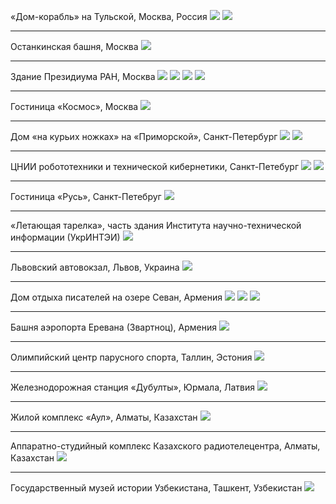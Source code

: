 «Дом-корабль» на Тульской, Москва, Россия
<img src="https://n1s1.hsmedia.ru/0f/71/25/0f71254aca6f10c9aa2a53931cb46549/1080x1033_0xac120003_9932896081621260752.webp"/>
<img src="https://n1s1.hsmedia.ru/e5/ef/1d/e5ef1da0dbc6a55e096fc8263ac9c53a/1080x1172_0xac120003_18426850041621328365.webp"/>

---

Останкинская башня, Москва
<img src="https://n1s2.hsmedia.ru/00/f9/fc/00f9fcd71e57a9647a33150064b41096/1080x744_0xac120003_6041502341621328651.webp"/>

---

Здание Президиума РАН, Москва
<img src="https://n1s2.hsmedia.ru/56/ef/0b/56ef0b0f5a8bb6a6706328a36c7f4bf8/1080x1350_0xac120003_6275858491621328691.webp"/>
<img src="https://n1s1.hsmedia.ru/ac/b2/bd/acb2bdd23f7c08c8701294071bb1f2aa/1080x1350_0xac120003_14338440111621328691.webp"/>
<img src="https://n1s1.hsmedia.ru/b2/cc/bc/b2ccbc2d22741f0d07a2d285b4ff3b46/1080x1346_0xac120003_2347537571621328693.webp"/>
<img src="https://n1s1.hsmedia.ru/f6/46/44/f64644cedaaaf4c4b9b02b98c1dd0a1c/1080x1350_0xac120003_12800546431621328694.webp"/>

---

Гостиница «Космос», Москва
<img src="https://n1s2.hsmedia.ru/f6/94/81/f69481e93c06e9f7064156fa071d02cf/1080x709_0xac120003_16946934371621328801.webp"/>

---

Дом «на курьих ножках» на «Приморской», Санкт-Петербург
<img src="https://n1s2.hsmedia.ru/39/d9/46/39d94625a42e4eec7a90fcdf43f7a7d7/1080x1071_0xac120003_7739995031621328889.webp"/>
<img src="https://n1s1.hsmedia.ru/e8/86/6b/e8866bdb9cc506f6eec3059c51532c64/836x873_0xac120003_16479305891621328915.webp"/>

---

ЦНИИ робототехники и технической кибернетики, Санкт-Петебург
<img src="https://n1s2.hsmedia.ru/e0/99/04/e0990475a538108418d377818409e31b/972x889_0xac120003_3757840771621329035.webp"/>
<img src="https://n1s2.hsmedia.ru/6b/f6/5f/6bf65f75e63079a86d4dbe74511fdf77/1080x987_0xac120003_4950664011621329036.webp"/>

---

Гостиница «Русь», Санкт-Петебруг
<img src="https://n1s2.hsmedia.ru/98/6b/24/986b24f461ec30e5ac76914bef2eab57/960x699_0xac120003_11814912311621329172.webp"/>

---

«Летающая тарелка», часть здания Института научно-технической информации (УкрИНТЭИ)
<img src="https://n1s1.hsmedia.ru/a8/e7/f3/a8e7f34093fcdf0bcf7e92fdcbb1d7bc/1080x1350_0xac120003_6486760531621329379.webp"/>

---

Львовский автовокзал, Львов, Украина
<img src="https://n1s1.hsmedia.ru/bd/cc/83/bdcc83ede989ecb96d6bcf3456eda3ad/1080x839_0xac120003_678517841621329490.webp"/>

---

Дом отдыха писателей на озере Севан, Армения
<img src="https://n1s1.hsmedia.ru/09/ef/f3/09eff366ad3ccf09fbaad3a34743aed0/893x724_0xac120003_9612332661621329527.webp"/>
<img src="https://n1s1.hsmedia.ru/09/f4/f4/09f4f4b8b738b4f5e63299c8af6afa2d/894x727_0xac120003_19439052401621329528.webp"/>
<img src="https://n1s1.hsmedia.ru/01/77/58/0177585220f5d580c56a7889ee8ed878/893x725_0xac120003_11095991451621329529.webp"/>

---

Башня аэропорта Еревана (Звартноц), Армения
<img src="https://n1s1.hsmedia.ru/42/ee/d3/42eed38a1d4ffb1f1fa4a738096cad3c/898x746_0xac120003_8604099201621329578.webp"/>

---

Олимпийский центр парусного спорта, Таллин, Эстония
<img src="https://n1s1.hsmedia.ru/c0/b5/d2/c0b5d2baffd47ec5f275ff411abf820d/960x960_0xac120003_18783206881621329609.webp"/>

---

Железнодорожная станция «Дубулты», Юрмала, Латвия
<img src="https://n1s2.hsmedia.ru/8f/68/d7/8f68d750fb2f8ba41fccd6697dfde570/1080x566_0xac120003_5331785291621329828.webp"/>

---

Жилой комплекс «Аул», Алматы, Казахстан
<img src="https://n1s1.hsmedia.ru/79/6a/e5/796ae5c3c0c06b502954d74fe64f9d65/1080x981_0xac120003_5704976001621330092.webp"/>

---

Аппаратно-студийный комплекс Казахского радиотелецентра, Алматы, Казахстан
<img src="https://n1s1.hsmedia.ru/7f/4e/6a/7f4e6a25ba48d501b91ffad31ba9d86f/1080x580_0xac120003_4155440881621330322.webp"/>

---

Государственный музей истории Узбекистана, Ташкент, Узбекистан
<img src="https://n1s2.hsmedia.ru/2c/dc/37/2cdc37a1d53fbf4f5974cad4f1c75135/1023x1047_0xac120003_16528352291621330547.webp"/>

